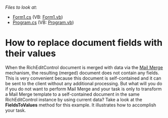 <!-- default file list -->
*Files to look at*:

* [Form1.cs](./CS/Form1.cs) (VB: [Form1.vb](./VB/Form1.vb))
* [Program.cs](./CS/Program.cs) (VB: [Program.vb](./VB/Program.vb))
<!-- default file list end -->
# How to replace document fields with their values


<p>When the RichEditControl document is merged with data via the <a href="http://documentation.devexpress.com/#WindowsForms/CustomDocument9330"><u>Mail Merge</u></a> mechanism, the resulting (merged) document does not contain any fields. This is very convenient because this document is self-contained and it can be sent to the client without any additional processing. But what will you do if you do not want to perform Mail Merge and your task is only to transform a Mail Merge template to a self-contained document in the same RichEditControl instance by using current data? Take a look at the <strong>FieldsToValues</strong> method for this example. It illustrates how to accomplish your task.</p>

<br/>


